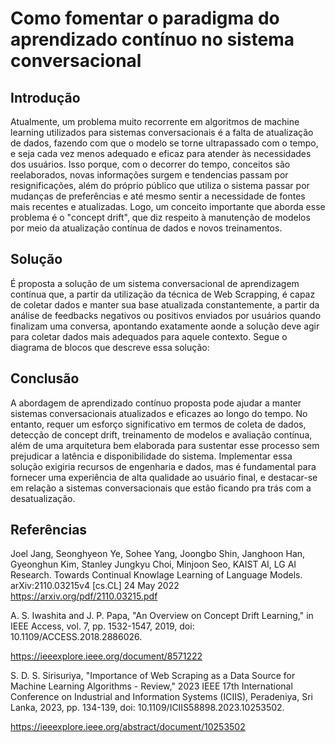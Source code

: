 # Como fomentar o paradigma do aprendizado contínuo no sistema conversacional
## Introdução
Atualmente, um problema muito recorrente em algoritmos de machine learning utilizados para sistemas conversacionais é a falta de atualização de dados, fazendo com que o modelo se torne ultrapassado com o tempo, e seja cada vez menos adequado e eficaz para atender às necessidades dos usuários. Isso porque, com o decorrer do tempo, conceitos são reelaborados, novas informações surgem e tendencias passam por resignificações, além do próprio público que utiliza o sistema passar por mudanças de preferências e até mesmo sentir a necessidade de fontes mais recentes e atualizadas. Logo, um conceito importante que aborda esse problema é o "concept drift", que diz respeito à manutenção de modelos por meio da atualização contínua de dados e novos treinamentos.

## Solução
É proposta a solução de um sistema conversacional de aprendizagem contínua que, a partir da utilização da técnica de Web Scrapping, é capaz de coletar dados e manter sua base atualizada constantemente, a partir da análise de feedbacks negativos ou positivos enviados por usuários quando finalizam uma conversa, apontando exatamente aonde a solução deve agir para coletar dados mais adequados para aquele contexto.
Segue o diagrama de blocos que descreve essa solução:


## Conclusão
A abordagem de aprendizado contínuo proposta pode ajudar a manter sistemas conversacionais atualizados e eficazes ao longo do tempo. No entanto, requer um esforço significativo em termos de coleta de dados, detecção de concept drift, treinamento de modelos e avaliação contínua, além de uma arquitetura bem elaborada para sustentar esse processo sem prejudicar a latência e disponibilidade do sistema. 
Implementar essa solução exigiria recursos de engenharia e dados, mas é fundamental para fornecer uma experiência de alta qualidade ao usuário final, e destacar-se em relação a sistemas conversacionais que estão ficando pra trás com a desatualização.

## Referências
Joel Jang, Seonghyeon Ye, Sohee Yang, Joongbo Shin, Janghoon Han, Gyeonghun Kim, Stanley Jungkyu Choi, Minjoon Seo, KAIST AI, LG AI Research. Towards Continual Knowlage Learning of Language Models. arXiv:2110.03215v4 [cs.CL] 24 May 2022
https://arxiv.org/pdf/2110.03215.pdf

A. S. Iwashita and J. P. Papa, "An Overview on Concept Drift Learning," in IEEE Access, vol. 7, pp. 1532-1547, 2019, doi: 10.1109/ACCESS.2018.2886026.

https://ieeexplore.ieee.org/document/8571222

S. D. S. Sirisuriya, "Importance of Web Scraping as a Data Source for Machine Learning Algorithms - Review," 2023 IEEE 17th International Conference on Industrial and Information Systems (ICIIS), Peradeniya, Sri Lanka, 2023, pp. 134-139, doi: 10.1109/ICIIS58898.2023.10253502.

https://ieeexplore.ieee.org/abstract/document/10253502
